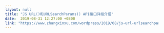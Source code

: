 ```yaml
---
layout: null
title: "JS URL()和URLSearchParams() API接口详细介绍"
date:  2019-08-31 12:27:00 +0800
link: "https://www.zhangxinxu.com/wordpress/2019/08/js-url-urlsearchparams/"
---
```

